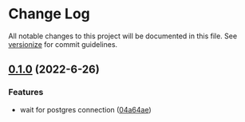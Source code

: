# Change Log

All notable changes to this project will be documented in this file. See [versionize](https://github.com/versionize/versionize) for commit guidelines.

<a name="0.1.0"></a>
## [0.1.0](https://www.github.com/PDMLab/WaitForPostgres.NET/releases/tag/v0.1.0) (2022-6-26)

### Features

* wait for postgres connection ([04a64ae](https://www.github.com/PDMLab/WaitForPostgres.NET/commit/04a64ae2f358c684df32185fa63b9807a36684ba))

